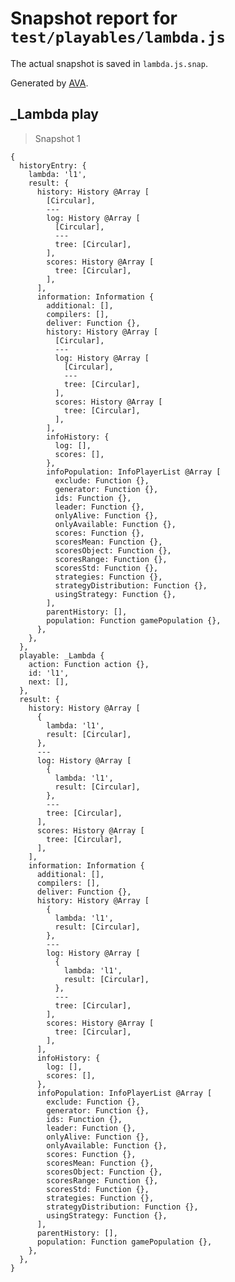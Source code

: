 # Snapshot report for `test/playables/lambda.js`

The actual snapshot is saved in `lambda.js.snap`.

Generated by [AVA](https://ava.li).

## _Lambda play

> Snapshot 1

    {
      historyEntry: {
        lambda: 'l1',
        result: {
          history: History @Array [
            [Circular],
            ---
            log: History @Array [
              [Circular],
              ---
              tree: [Circular],
            ],
            scores: History @Array [
              tree: [Circular],
            ],
          ],
          information: Information {
            additional: [],
            compilers: [],
            deliver: Function {},
            history: History @Array [
              [Circular],
              ---
              log: History @Array [
                [Circular],
                ---
                tree: [Circular],
              ],
              scores: History @Array [
                tree: [Circular],
              ],
            ],
            infoHistory: {
              log: [],
              scores: [],
            },
            infoPopulation: InfoPlayerList @Array [
              exclude: Function {},
              generator: Function {},
              ids: Function {},
              leader: Function {},
              onlyAlive: Function {},
              onlyAvailable: Function {},
              scores: Function {},
              scoresMean: Function {},
              scoresObject: Function {},
              scoresRange: Function {},
              scoresStd: Function {},
              strategies: Function {},
              strategyDistribution: Function {},
              usingStrategy: Function {},
            ],
            parentHistory: [],
            population: Function gamePopulation {},
          },
        },
      },
      playable: _Lambda {
        action: Function action {},
        id: 'l1',
        next: [],
      },
      result: {
        history: History @Array [
          {
            lambda: 'l1',
            result: [Circular],
          },
          ---
          log: History @Array [
            {
              lambda: 'l1',
              result: [Circular],
            },
            ---
            tree: [Circular],
          ],
          scores: History @Array [
            tree: [Circular],
          ],
        ],
        information: Information {
          additional: [],
          compilers: [],
          deliver: Function {},
          history: History @Array [
            {
              lambda: 'l1',
              result: [Circular],
            },
            ---
            log: History @Array [
              {
                lambda: 'l1',
                result: [Circular],
              },
              ---
              tree: [Circular],
            ],
            scores: History @Array [
              tree: [Circular],
            ],
          ],
          infoHistory: {
            log: [],
            scores: [],
          },
          infoPopulation: InfoPlayerList @Array [
            exclude: Function {},
            generator: Function {},
            ids: Function {},
            leader: Function {},
            onlyAlive: Function {},
            onlyAvailable: Function {},
            scores: Function {},
            scoresMean: Function {},
            scoresObject: Function {},
            scoresRange: Function {},
            scoresStd: Function {},
            strategies: Function {},
            strategyDistribution: Function {},
            usingStrategy: Function {},
          ],
          parentHistory: [],
          population: Function gamePopulation {},
        },
      },
    }
